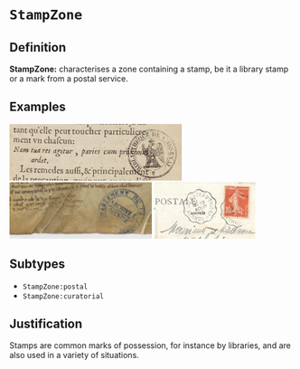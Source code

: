 # `StampZone`

## Definition

**StampZone:** characterises a zone containing a stamp, be it a library stamp or a mark from a postal service.

## Examples

<img src="bpt6k1520316t_f35.jpg" height="100px">
<img src="btv1b6000371s_f21_stamp.jpg" height="100px">
<img src="wiki_Esternay_Carte_postale_Tampon.jpg" height="100px">

## Subtypes

* `StampZone:postal`
* `StampZone:curatorial`

## Justification

Stamps are common marks of possession, for instance by libraries, and are also used in a variety of situations.


